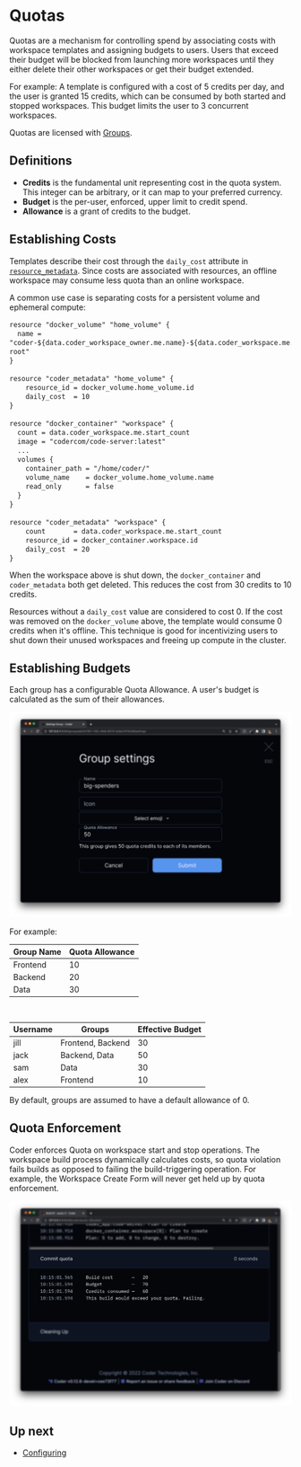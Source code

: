 # Quotas

Quotas are a mechanism for controlling spend by associating costs with workspace
templates and assigning budgets to users. Users that exceed their budget will be
blocked from launching more workspaces until they either delete their other
workspaces or get their budget extended.

For example: A template is configured with a cost of 5 credits per day, and the
user is granted 15 credits, which can be consumed by both started and stopped
workspaces. This budget limits the user to 3 concurrent workspaces.

Quotas are licensed with [Groups](./groups.md).

## Definitions

- **Credits** is the fundamental unit representing cost in the quota system.
  This integer can be arbitrary, or it can map to your preferred currency.
- **Budget** is the per-user, enforced, upper limit to credit spend.
- **Allowance** is a grant of credits to the budget.

## Establishing Costs

Templates describe their cost through the `daily_cost` attribute in
[`resource_metadata`](https://registry.terraform.io/providers/coder/coder/latest/docs/resources/metadata).
Since costs are associated with resources, an offline workspace may consume less
quota than an online workspace.

A common use case is separating costs for a persistent volume and ephemeral
compute:

```hcl
resource "docker_volume" "home_volume" {
  name = "coder-${data.coder_workspace_owner.me.name}-${data.coder_workspace.me.name}-root"
}

resource "coder_metadata" "home_volume" {
    resource_id = docker_volume.home_volume.id
    daily_cost  = 10
}

resource "docker_container" "workspace" {
  count = data.coder_workspace.me.start_count
  image = "codercom/code-server:latest"
  ...
  volumes {
    container_path = "/home/coder/"
    volume_name    = docker_volume.home_volume.name
    read_only      = false
  }
}

resource "coder_metadata" "workspace" {
    count       = data.coder_workspace.me.start_count
    resource_id = docker_container.workspace.id
    daily_cost  = 20
}
```

When the workspace above is shut down, the `docker_container` and
`coder_metadata` both get deleted. This reduces the cost from 30 credits to 10
credits.

Resources without a `daily_cost` value are considered to cost 0. If the cost was
removed on the `docker_volume` above, the template would consume 0 credits when
it's offline. This technique is good for incentivizing users to shut down their
unused workspaces and freeing up compute in the cluster.

## Establishing Budgets

Each group has a configurable Quota Allowance. A user's budget is calculated as
the sum of their allowances.

![group-settings](../images/admin/quota-groups.png)

For example:

| Group Name | Quota Allowance |
| ---------- | --------------- |
| Frontend   | 10              |
| Backend    | 20              |
| Data       | 30              |

<br/>

| Username | Groups            | Effective Budget |
| -------- | ----------------- | ---------------- |
| jill     | Frontend, Backend | 30               |
| jack     | Backend, Data     | 50               |
| sam      | Data              | 30               |
| alex     | Frontend          | 10               |

By default, groups are assumed to have a default allowance of 0.

## Quota Enforcement

Coder enforces Quota on workspace start and stop operations. The workspace build
process dynamically calculates costs, so quota violation fails builds as opposed
to failing the build-triggering operation. For example, the Workspace Create
Form will never get held up by quota enforcement.

![build-log](../images/admin/quota-buildlog.png)

## Up next

- [Configuring](./configure.md)

